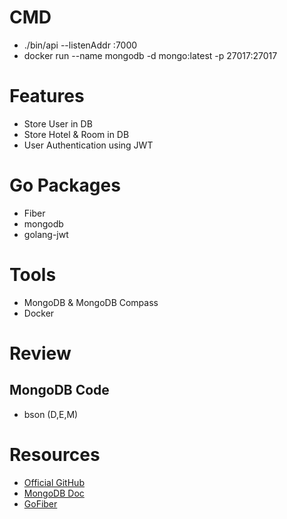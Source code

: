 
# CMD
- ./bin/api --listenAddr :7000
- docker run --name mongodb -d mongo:latest -p 27017:27017

# Features
- Store User in DB
- Store Hotel & Room in DB
- User Authentication using JWT


# Go Packages
- Fiber
- mongodb
- golang-jwt

# Tools
- MongoDB & MongoDB Compass
- Docker

# Review
## MongoDB Code
- bson (D,E,M)


# Resources
- [Official GitHub](https://github.com/fulltimegodev/hotel-reservation)
- [MongoDB Doc](https://mongodb.com/docs/drivers/go/current/quick-start/)
- [GoFiber](https://gofiber.io)
